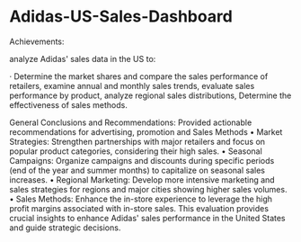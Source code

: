 # Adidas-US-Sales-Dashboard
Achievements:

analyze Adidas' sales
data in the US to:

·   Determine the market shares and compare the sales performance of retailers, examine annual and monthly sales trends, evaluate sales performance by product, analyze regional sales distributions, Determine the effectiveness of sales methods.

General Conclusions and Recommendations:
Provided actionable recommendations for advertising, promotion and Sales Methods
•	Market Strategies: Strengthen partnerships with major retailers and focus on popular product categories, considering their high sales.
•	Seasonal Campaigns: Organize campaigns and discounts during specific periods (end of the year and summer months) to capitalize on seasonal sales increases.
•	Regional Marketing: Develop more intensive marketing and sales strategies for regions and major cities showing higher sales volumes.
•	Sales Methods: Enhance the in-store experience to leverage the high profit margins associated with in-store sales.
This evaluation provides crucial insights to enhance Adidas' sales performance in the United States and guide strategic decisions.

